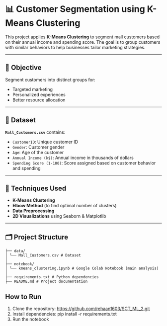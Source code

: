 # 📊 Customer Segmentation using K-Means Clustering

This project applies **K-Means Clustering** to segment mall customers based on their annual income and spending score. The goal is to group customers with similar behaviors to help businesses tailor marketing strategies.

---

## 🧠 Objective

Segment customers into distinct groups for:
- Targeted marketing
- Personalized experiences
- Better resource allocation

---

## 📁 Dataset

**`Mall_Customers.csv`** contains:

- `CustomerID`: Unique customer ID
- `Gender`: Customer gender
- `Age`: Age of the customer
- `Annual Income (k$)`: Annual income in thousands of dollars
- `Spending Score (1-100)`: Score assigned based on customer behavior and spending

---

## 📌 Techniques Used

- **K-Means Clustering**
- **Elbow Method** (to find optimal number of clusters)
- **Data Preprocessing**
- **2D Visualizations** using Seaborn & Matplotlib

---

## 🗂️ Project Structure
```KMeans-Customer-Segmentation/
├── data/
│ └── Mall_Customers.csv # Dataset
│
├── notebook/
│ └── kmeans_clustering.ipynb # Google Colab Notebook (main analysis)
│
├── requirements.txt # Python dependencies
├── README.md # Project documentation
```

## How to Run

1. Clone the repository: https://github.com/rehaan1603/SCT_ML_2.git
2.  Install dependencies: pip install -r requirements.txt
3.  Run the notebook

